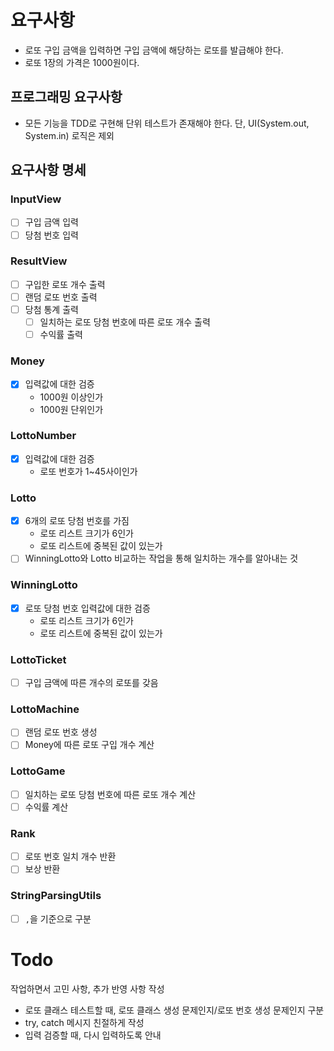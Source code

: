 # 요구사항

- 로또 구입 금액을 입력하면 구입 금액에 해당하는 로또를 발급해야 한다.
- 로또 1장의 가격은 1000원이다.

## 프로그래밍 요구사항

- 모든 기능을 TDD로 구현해 단위 테스트가 존재해야 한다. 단, UI(System.out, System.in) 로직은 제외

## 요구사항 명세

### InputView
- [ ] 구입 금액 입력
- [ ] 당첨 번호 입력

### ResultView
- [ ] 구입한 로또 개수 출력
- [ ] 랜덤 로또 번호 출력
- [ ] 당첨 통계 출력
  - [ ] 일치하는 로또 당첨 번호에 따른 로또 개수 출력
  - [ ] 수익률 출력

### Money
- [X] 입력값에 대한 검증
  - 1000원 이상인가
  - 1000원 단위인가

### LottoNumber
- [X] 입력값에 대한 검증
  - 로또 번호가 1~45사이인가

### Lotto
- [X] 6개의 로또 당첨 번호를 가짐
  - 로또 리스트 크기가 6인가
  - 로또 리스트에 중복된 값이 있는가
- [ ] WinningLotto와 Lotto 비교하는 작업을 통해 일치하는 개수를 알아내는 것

### WinningLotto
- [X] 로또 당첨 번호 입력값에 대한 검증
  - 로또 리스트 크기가 6인가
  - 로또 리스트에 중복된 값이 있는가

### LottoTicket
- [ ] 구입 금액에 따른 개수의 로또를 갖음

### LottoMachine
- [ ] 랜덤 로또 번호 생성
- [ ] Money에 따른 로또 구입 개수 계산

### LottoGame
- [ ] 일치하는 로또 당첨 번호에 따른 로또 개수 계산
- [ ] 수익률 계산

### Rank
- [ ] 로또 번호 일치 개수 반환
- [ ] 보상 반환

### StringParsingUtils
- [ ] `,`을 기준으로 구분

# Todo
작업하면서 고민 사항, 추가 반영 사항 작성
- 로또 클래스 테스트할 때, 로또 클래스 생성 문제인지/로또 번호 생성 문제인지 구분 
- try, catch 메시지 친절하게 작성
- 입력 검증할 때, 다시 입력하도록 안내